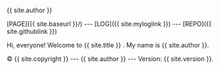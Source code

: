 {{ site.author }}

[PAGE]({{ site.baseurl }}/) --- [LOG]({{ site.myloglink }}) --- [REPO]({{ site.githublink }})

Hi, everyone! Welcome to {{ site.title }} . My name is {{ site.author }}.

© {{ site.copyright }} --- {{ site.author }} --- Version: {{ site.version }}.
